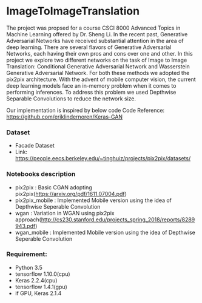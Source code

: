 # ImageToImageTranslation
The project was propsed for a course CSCI 8000 Advanced Topics in Machine Learning offered by Dr. Sheng Li. In the recent past, Generative Adversarial Networks have received substantial attention in the area of deep learning. There are several flavors of Generative Adversarial Networks, each having their own pros and cons over one and other. In this project we explore two different networks on the task of Image to  Image Translation: Conditional Generative Adversarial Network and Wasserstein Generative Adversarial Network. For both these methods we adopted the pix2pix architecture. With the advent of mobile computer vision, the current deep learning models face an in-memory problem when it comes to performing inferences. To address this problem we used Depthwise Separable Convolutions to reduce the network size. 

Our implementation is inspired by below code
Code Reference: https://github.com/eriklindernoren/Keras-GAN

### Dataset 
- Facade Dataset
- Link: https://people.eecs.berkeley.edu/~tinghuiz/projects/pix2pix/datasets/

### Notebooks description
- pix2pix : Basic CGAN adopting pix2pix(https://arxiv.org/pdf/1611.07004.pdf)
- pix2pix_mobile : Implemented Mobile version using the idea of Depthwise Seperable Convolution
- wgan : Variation in WGAN using pix2pix approach(http://cs230.stanford.edu/projects_spring_2018/reports/8289943.pdf)
- wgan_mobile : Implemented Mobile version using the idea of Depthwise Seperable Convolution

### Requirement:
- Python 3.5
- tensorflow 1.10.0(cpu)
- Keras 2.2.4(cpu)
- tensorflow 1.4.1(gpu)
- if GPU, Keras 2.1.4


